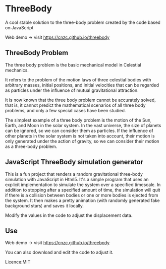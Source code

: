 # ThreeBody

A cool stable solution to the three-body problem created by the code based on JavaScript

Web demo -> visit https://cnzc.github.io/threebody

## ThreeBody Problem

The three body problem is the basic mechanical model in Celestial mechanics.

It refers to the problem of the motion laws of three celestial bodies with arbitrary masses, initial positions, and initial velocities that can be regarded as particles under the influence of mutual gravitational attraction.

It is now known that the three body problem cannot be accurately solved, that is, it cannot predict the mathematical scenarios of all three body problems, and only a few special cases have been studied.

The simplest example of a three body problem is the motion of the Sun, Earth, and Moon in the solar system. In the vast universe, the size of planets can be ignored, so we can consider them as particles. If the influence of other planets in the solar system is not taken into account, their motion is only generated under the action of gravity, so we can consider their motion as a three-body problem.

## JavaScript ThreeBody simulation generator

This is a fun project that renders a random gravitational three-body simulation with JavaScript in Html5. It's a simple program that uses an explicit implementation to simulate the system over a specified timescale. In addition to stopping after a specified amount of time, the simulation will quit if there is a collision between bodies or one or more bodies is ejected from the system. It then makes a pretty animation (with randomly generated fake background stars) and saves it locally.

Modify the values in the code to adjust the displacement data.

## Use

Web demo -> visit https://cnzc.github.io/threebody

You can also download and edit the code to adjust it.

Licence:MIT
